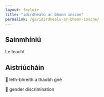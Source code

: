 ```yaml
---
layout: focloir
title: "idirdhealú ar bhonn inscne"
permalink: /ga/idirdhealu-ar-bhonn-inscne/
---
```


## Sainmhíniú

Le teacht

## Aistriúcháin

&#x1f3f4;&#xe0067;&#xe0062;&#xe0073;&#xe0063;&#xe0074;&#xe007f; leth-bhreith a thaobh gnè

&#x1f3f4;&#xe0067;&#xe0062;&#xe0065;&#xe006e;&#xe0067;&#xe007f; gender discrimination